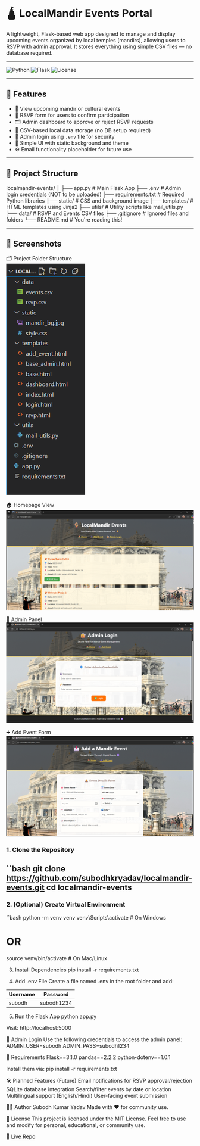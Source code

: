 # 🛕 LocalMandir Events Portal

A lightweight, Flask-based web app designed to manage and display upcoming events organized by local temples (mandirs), allowing users to RSVP with admin approval. It stores everything using simple CSV files — no database required.

---

![Python](https://img.shields.io/badge/Built%20with-Python-blue)
![Flask](https://img.shields.io/badge/Framework-Flask-lightgrey)
![License](https://img.shields.io/badge/License-MIT-brightgreen)

---

## 📌 Features

- 🧾 View upcoming mandir or cultural events
- 🙋 RSVP form for users to confirm participation
- 🗂️ Admin dashboard to approve or reject RSVP requests
- 💾 CSV-based local data storage (no DB setup required)
- 🔐 Admin login using `.env` file for security
- 🎨 Simple UI with static background and theme
- ⚙️ Email functionality placeholder for future use

---

## 📁 Project Structure

localmandir-events/
│
├── app.py # Main Flask App
├── .env # Admin login credentials (NOT to be uploaded)
├── requirements.txt # Required Python libraries
├── static/ # CSS and background image
├── templates/ # HTML templates using Jinja2
├── utils/ # Utility scripts like mail_utils.py
├── data/ # RSVP and Events CSV files
├── .gitignore # Ignored files and folders
└── README.md # You're reading this!


---
## 📸 Screenshots

🗂️ Project Folder Structure  
![Folder](screenshots/folder.png)

🏠 Homepage View  
![Home](screenshots/home.png)

🔐 Admin Panel  
![Admin](screenshots/admin.png)

➕ Add Event Form  
![Add Event](screenshots/add_event.png)

### 1. Clone the Repository

``bash
git clone https://github.com/subodhkryadav/localmandir-events.git
cd localmandir-events
---

### 2. (Optional) Create Virtual Environment

``bash
python -m venv venv
venv\Scripts\activate      # On Windows
# OR
source venv/bin/activate   # On Mac/Linux


3. Install Dependencies
pip install -r requirements.txt


4. Add .env File
Create a file named .env in the root folder and add:

| Username | Password    |
|----------|-------------|
| subodh   | subodh1234  |


5. Run the Flask App
python app.py

Visit: http://localhost:5000


🔐 Admin Login
Use the following credentials to access the admin panel:
ADMIN_USER=subodh
ADMIN_PASS=subodh1234


🧾 Requirements
Flask==3.1.0
pandas==2.2.2
python-dotenv==1.0.1

Install them via:
pip install -r requirements.txt


🛠️ Planned Features (Future)
 Email notifications for RSVP approval/rejection
 SQLite database integration
 Search/filter events by date or location
 Multilingual support (English/Hindi)
 User-facing event submission


🧑‍💻 Author
Subodh Kumar Yadav
Made with ❤️ for community use.

📜 License
This project is licensed under the MIT License.
Feel free to use and modify for personal, educational, or community use.

🔗 [Live Repo](https://github.com/subodhkryadav/localmandir-events)
